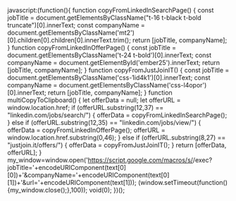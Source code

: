 javascript:(function(){
  function copyFromLinkedInSearchPage() {
    const jobTitle = document.getElementsByClassName("t-16 t-black t-bold truncate")[0].innerText;
    const companyName = document.getElementsByClassName('mt2')[0].children[0].children[0].innerText.trim();
    return [jobTitle, companyName];
  }
  function copyFromLinkedInOfferPage() {
    const jobTitle = document.getElementsByClassName('t-24 t-bold')[0].innerText;
    const companyName = document.getElementById('ember25').innerText;
    return [jobTitle, companyName];
  }
  function copyFromJustJoinIT() {
    const jobTitle = document.getElementsByClassName('css-1id4k1')[0].innerText;
    const companyName = document.getElementsByClassName('css-l4opor')[0].innerText;
    return [jobTitle, companyName];
  }
  function multiCopyToClipboard() {
    let offerData = null;
    let offerURL = window.location.href;
    if (offerURL.substring(12,37) == "linkedin.com/jobs/search/") {
      offerData = copyFromLinkedInSearchPage();
    }
    else if (offerURL.substring(12,35) == "linkedin.com/jobs/view/") {
      offerData = copyFromLinkedInOfferPage();
      offerURL = window.location.href.substring(0,46);
    }
    else if (offerURL.substring(8,27) == "justjoin.it/offers/") {
      offerData = copyFromJustJoinIT();
    }
    return [offerData, offerURL];
  }
  my_window=window.open('https://script.google.com/macros/s/<YOUR-WEB-APP-ID>/exec?jobTitle='+encodeURIComponent(text[0][0])+'&companyName='+encodeURIComponent(text[0][1])+'&url='+encodeURIComponent(text[1]));
  (window.setTimeout(function(){my_window.close();},100));
  void(0);
})();
